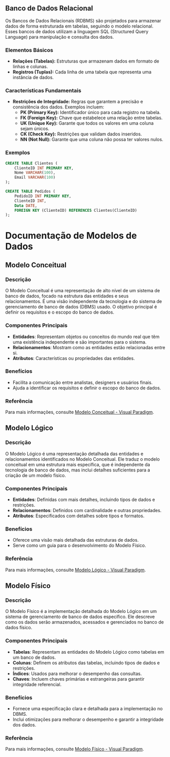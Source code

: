 
## Banco de Dados Relacional

Os Bancos de Dados Relacionais (RDBMS) são projetados para armazenar dados de forma estruturada em tabelas, seguindo o modelo relacional. Esses bancos de dados utilizam a linguagem SQL (Structured Query Language) para manipulação e consulta dos dados.

### Elementos Básicos
- **Relações (Tabelas):** Estruturas que armazenam dados em formato de linhas e colunas.
- **Registros (Tuplas):** Cada linha de uma tabela que representa uma instância de dados.

### Características Fundamentais
- **Restrições de Integridade:** Regras que garantem a precisão e consistência dos dados. Exemplos incluem:
  - **PK (Primary Key):** Identificador único para cada registro na tabela.
  - **FK (Foreign Key):** Chave que estabelece uma relação entre tabelas.
  - **UK (Unique Key):** Garante que todos os valores em uma coluna sejam únicos.
  - **CK (Check Key):** Restrições que validam dados inseridos.
  - **NN (Not Null):** Garante que uma coluna não possa ter valores nulos.

### Exemplos

```sql
CREATE TABLE Clientes (
    ClienteID INT PRIMARY KEY,
    Nome VARCHAR(100),
    Email VARCHAR(100)
);

CREATE TABLE Pedidos (
    PedidoID INT PRIMARY KEY,
    ClienteID INT,
    Data DATE,
    FOREIGN KEY (ClienteID) REFERENCES Clientes(ClienteID)
);
```

# Documentação de Modelos de Dados

## Modelo Conceitual

### Descrição

O Modelo Conceitual é uma representação de alto nível de um sistema de banco de dados, focado na estrutura das entidades e seus relacionamentos. É uma visão independente da tecnologia e do sistema de gerenciamento de banco de dados (DBMS) usado. O objetivo principal é definir os requisitos e o escopo do banco de dados.

### Componentes Principais

- **Entidades**: Representam objetos ou conceitos do mundo real que têm uma existência independente e são importantes para o sistema.
- **Relacionamentos**: Mostram como as entidades estão relacionadas entre si.
- **Atributos**: Características ou propriedades das entidades.

### Benefícios

- Facilita a comunicação entre analistas, designers e usuários finais.
- Ajuda a identificar os requisitos e definir o escopo do banco de dados.

### Referência

Para mais informações, consulte [Modelo Conceitual - Visual Paradigm](https://www.visual-paradigm.com/support/documents/vpuserguide/3563/3564/85378_conceptual,l.html).

## Modelo Lógico

### Descrição

O Modelo Lógico é uma representação detalhada das entidades e relacionamentos identificados no Modelo Conceitual. Ele traduz o modelo conceitual em uma estrutura mais específica, que é independente da tecnologia de banco de dados, mas inclui detalhes suficientes para a criação de um modelo físico.

### Componentes Principais

- **Entidades**: Definidas com mais detalhes, incluindo tipos de dados e restrições.
- **Relacionamentos**: Definidos com cardinalidade e outras propriedades.
- **Atributos**: Especificados com detalhes sobre tipos e formatos.

### Benefícios

- Oferece uma visão mais detalhada das estruturas de dados.
- Serve como um guia para o desenvolvimento do Modelo Físico.

### Referência

Para mais informações, consulte [Modelo Lógico - Visual Paradigm](https://www.visual-paradigm.com/support/documents/vpuserguide/3563/3564/85378_conceptual,l.html).

## Modelo Físico

### Descrição

O Modelo Físico é a implementação detalhada do Modelo Lógico em um sistema de gerenciamento de banco de dados específico. Ele descreve como os dados serão armazenados, acessados e gerenciados no banco de dados físico.

### Componentes Principais

- **Tabelas**: Representam as entidades do Modelo Lógico como tabelas em um banco de dados.
- **Colunas**: Definem os atributos das tabelas, incluindo tipos de dados e restrições.
- **Índices**: Usados para melhorar o desempenho das consultas.
- **Chaves**: Incluem chaves primárias e estrangeiras para garantir integridade referencial.

### Benefícios

- Fornece uma especificação clara e detalhada para a implementação no DBMS.
- Inclui otimizações para melhorar o desempenho e garantir a integridade dos dados.

### Referência

Para mais informações, consulte [Modelo Físico - Visual Paradigm](https://www.visual-paradigm.com/support/documents/vpuserguide/3563/3564/85378_conceptual,l.html).
